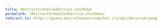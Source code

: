```yaml
---
title: AbstractScheduledService.shutDown
permalink: /AbstractScheduledService.shutDown/
redirect_to: https://guava.dev/releases/snapshot-jre/api/docs/com/google/common/util/concurrent/AbstractScheduledService.html#shutDown--
---
```

